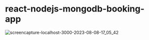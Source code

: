 # react-nodejs-mongodb-booking-app


![screencapture-localhost-3000-2023-08-08-17_05_42](https://github.com/Qarola/qarola-booking-app/assets/67078790/561e17cf-bcad-4e82-9306-bbd06bd141e6)

